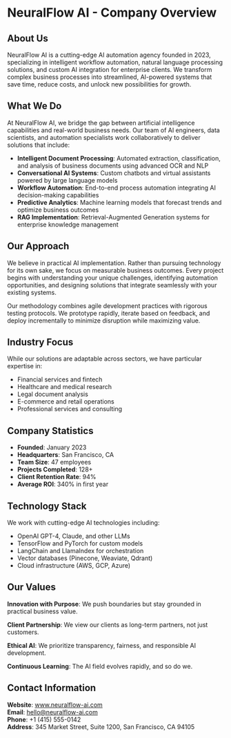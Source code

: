 # NeuralFlow AI - Company Overview

## About Us

NeuralFlow AI is a cutting-edge AI automation agency founded in 2023, specializing in intelligent workflow automation, natural language processing solutions, and custom AI integration for enterprise clients. We transform complex business processes into streamlined, AI-powered systems that save time, reduce costs, and unlock new possibilities for growth.

## What We Do

At NeuralFlow AI, we bridge the gap between artificial intelligence capabilities and real-world business needs. Our team of AI engineers, data scientists, and automation specialists work collaboratively to deliver solutions that include:

- **Intelligent Document Processing**: Automated extraction, classification, and analysis of business documents using advanced OCR and NLP
- **Conversational AI Systems**: Custom chatbots and virtual assistants powered by large language models
- **Workflow Automation**: End-to-end process automation integrating AI decision-making capabilities
- **Predictive Analytics**: Machine learning models that forecast trends and optimize business outcomes
- **RAG Implementation**: Retrieval-Augmented Generation systems for enterprise knowledge management

## Our Approach

We believe in practical AI implementation. Rather than pursuing technology for its own sake, we focus on measurable business outcomes. Every project begins with understanding your unique challenges, identifying automation opportunities, and designing solutions that integrate seamlessly with your existing systems.

Our methodology combines agile development practices with rigorous testing protocols. We prototype rapidly, iterate based on feedback, and deploy incrementally to minimize disruption while maximizing value.

## Industry Focus

While our solutions are adaptable across sectors, we have particular expertise in:

- Financial services and fintech
- Healthcare and medical research
- Legal document analysis
- E-commerce and retail operations
- Professional services and consulting

## Company Statistics

- **Founded**: January 2023
- **Headquarters**: San Francisco, CA
- **Team Size**: 47 employees
- **Projects Completed**: 128+
- **Client Retention Rate**: 94%
- **Average ROI**: 340% in first year

## Technology Stack

We work with cutting-edge AI technologies including:

- OpenAI GPT-4, Claude, and other LLMs
- TensorFlow and PyTorch for custom models
- LangChain and LlamaIndex for orchestration
- Vector databases (Pinecone, Weaviate, Qdrant)
- Cloud infrastructure (AWS, GCP, Azure)

## Our Values

**Innovation with Purpose**: We push boundaries but stay grounded in practical business value.

**Client Partnership**: We view our clients as long-term partners, not just customers.

**Ethical AI**: We prioritize transparency, fairness, and responsible AI development.

**Continuous Learning**: The AI field evolves rapidly, and so do we.

## Contact Information

**Website**: www.neuralflow-ai.com  
**Email**: hello@neuralflow-ai.com  
**Phone**: +1 (415) 555-0142  
**Address**: 345 Market Street, Suite 1200, San Francisco, CA 94105

